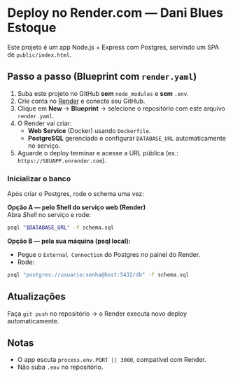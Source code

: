 # Deploy no Render.com — Dani Blues Estoque

Este projeto é um app Node.js + Express com Postgres, servindo um SPA de `public/index.html`.

## Passo a passo (Blueprint com `render.yaml`)

1. Suba este projeto no GitHub **sem** `node_modules` e **sem** `.env`.
2. Crie conta no [Render](https://render.com) e conecte seu GitHub.
3. Clique em **New** → **Blueprint** → selecione o repositório com este arquivo `render.yaml`.
4. O Render vai criar:
   - **Web Service** (Docker) usando `Dockerfile`.
   - **PostgreSQL** gerenciado e configurar `DATABASE_URL` automaticamente no serviço.
5. Aguarde o deploy terminar e acesse a URL pública (ex.: `https://SEUAPP.onrender.com`).

### Inicializar o banco
Após criar o Postgres, rode o schema uma vez:

**Opção A — pelo Shell do serviço web (Render)**  
Abra *Shell* no serviço e rode:
```bash
psql "$DATABASE_URL" -f schema.sql
```

**Opção B — pela sua máquina (psql local):**
- Pegue o `External Connection` do Postgres no painel do Render.
- Rode:
```bash
psql "postgres://usuario:senha@host:5432/db" -f schema.sql
```

## Atualizações
Faça `git push` no repositório → o Render executa novo deploy automaticamente.

## Notas
- O app escuta `process.env.PORT || 3000`, compatível com Render.
- Não suba `.env` no repositório.
